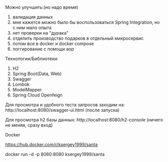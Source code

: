Можно улучшить:(но надо время)
1) валидация данных
2) мне кажется можно было бы воспользоваться Spring Integration, но с ним мало опыта
3) нет проверки на "дурака"
4) отделить производство подарков в отдельный микросервис
5) потом все в docker и docker compose
6) логгирование с помощи aop


Технологии/Библиотеки:
1) H2
2) Spring Boot(Data, Web)
3) Swagger
4) Lombok
5) ModelMapper
6) Spring Cloud Openfeign



Для просмотра и удобного теста запросов заходим на: http://localhost:8080/swagger-ui.html  (после запуска)

Для просмотра h2 базы данных: http://localhost:8080/h2-console    (ничего не меняя, сразу вход)


Docker

https://hub.docker.com/r/ksergey1999/santa

docker run -d -p 8080:8080 ksergey1999/santa
